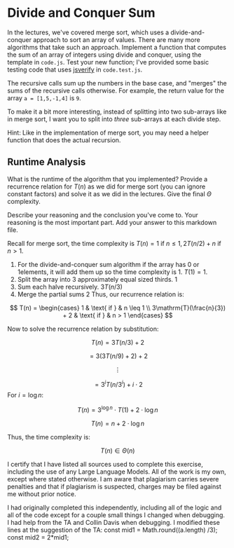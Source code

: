 # Divide and Conquer Sum

In the lectures, we've covered merge sort, which uses a divide-and-conquer
approach to sort an array of values. There are many more algorithms that take
such an approach. Implement a function that computes the sum of an array of
integers using divide and conquer, using the template in `code.js`. Test your
new function; I've provided some basic testing code that uses
[jsverify](https://jsverify.github.io/) in `code.test.js`.

The recursive calls sum up the numbers in the base case, and "merges" the sums
of the recursive calls otherwise. For example, the return value for the array `a
= [1,5,-1,4]` is `9`.

To make it a bit more interesting, instead of splitting into two sub-arrays like
in merge sort, I want you to split into *three* sub-arrays at each divide step.

Hint: Like in the implementation of merge sort, you may need a helper function
that does the actual recursion.

## Runtime Analysis

What is the runtime of the algorithm that you implemented? Provide a recurrence
relation for $T(n)$ as we did for merge sort (you can ignore constant factors)
and solve it as we did in the lectures. Give the final $\Theta$ complexity.

Describe your reasoning and the conclusion you've come to. Your reasoning is the
most important part. Add your answer to this markdown file.

Recall for merge sort, the time complexity is $T(n) =  1 \text{ if } n \le 1, 2T(n/2) + n  \text{ if } n > 1$. 

1. For the divide-and-conquer sum algorithm if the array has 0 or 1elements, it will add them up so the time complexity is 1. $T(1) = 1$.
2. Split the array into 3 approximately equal sized thirds. $1$ 
3. Sum each halve recursively. $3 T(n/3)$
4. Merge the partial sums $2$
Thus, our recurrence relation is:

$$
T(n) = \begin{cases}
1 & \text{ if } & n \leq 1 \\
3\mathrm{T}(\frac{n}{3}) + 2 & \text{ if } & n > 1
\end{cases}
$$

Now to solve the recurrence relation by substitution:

$$
T(n) = 3T(n/3) + 2
$$

$$
= 3(3T(n/9) + 2) + 2
$$

$$
\vdots
$$

$$
= 3^i T(n/3^i) + i \cdot 2
$$
For $i = \log n$:

$$
T(n) = 3^{\log n} \cdot T(1) + 2 \cdot \log n
$$

$$
T(n) = n + 2 \cdot \log n
$$

Thus, the time complexity is:

$$
T(n) \in \Theta(n)
$$

I certify that I have listed all sources used to complete this exercise, including the use of any Large Language Models. All of the work is my own, except where stated otherwise. I am aware that plagiarism carries severe penalties and that if plagiarism is suspected, charges may be filed against me without prior notice.

I had originally completed this independently, including all of the logic and all of the code except for a couple small things I changed when debugging. I had help from the TA and Collin Davis when debugging. I modified these lines at the suggestion of the TA:
const mid1 = Math.round((a.length) /3);
const mid2 = 2*mid1; 


